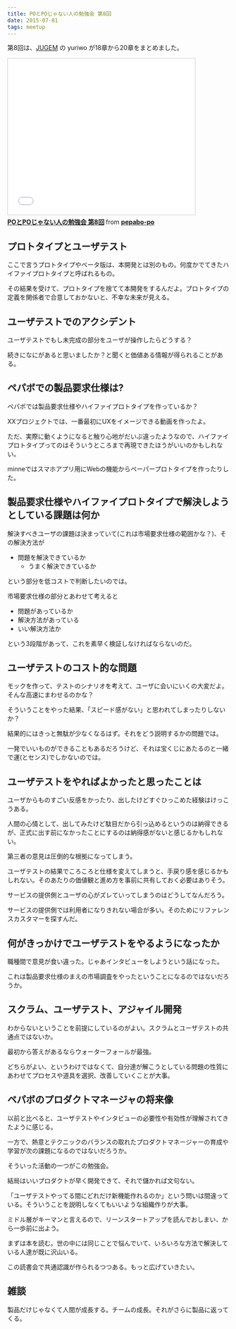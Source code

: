 ```yaml
---
title: POとPOじゃない人の勉強会 第8回
date: 2015-07-01
tags: meetup
---
```

第8回は、[JUGEM](http://jugem.jp/) の yuriwo が18章から20章をまとめました。

<iframe src="//www.slideshare.net/slideshow/embed_code/key/gEMQIJD3msYTP" width="425" height="355" frameborder="0" marginwidth="0" marginheight="0" scrolling="no" style="border:1px solid #CCC; border-width:1px; margin-bottom:5px; max-width: 100%;" allowfullscreen> </iframe> <div style="margin-bottom:5px"> <strong> <a href="//www.slideshare.net/pepabo-po/popo-8" title="POとPOじゃない人の勉強会 第8回" target="_blank">POとPOじゃない人の勉強会 第8回</a> </strong> from <strong><a href="//www.slideshare.net/pepabo-po" target="_blank">pepabo-po</a></strong> </div>

## プロトタイプとユーザテスト

ここで言うプロトタイプやベータ版は、本開発とは別のもの。何度かでてきたハイファイプロトタイプと呼ばれるもの。

その結果を受けて、プロトタイプを捨てて本開発をするんだよ。プロトタイプの定義を関係者で合意しておかないと、不幸な未来が見える。

## ユーザテストでのアクシデント

ユーザテストでもし未完成の部分をユーザが操作したらどうする？

続きになにがあると思いましたか？と聞くと価値ある情報が得られることがある。

## ペパボでの製品要求仕様は?

ペパボでは製品要求仕様やハイファイプロトタイプを作っているか？

XXプロジェクトでは、一番最初にUXをイメージできる動画を作ったよ。

ただ、実際に動くようになると触り心地がだいぶ違ったようなので、ハイファイプロトタイプってのはそういうところまで再現できたほうがいいのかもしれない。

minneではスマホアプリ用にWebの機能からペーパープロトタイプを作ったりした。

## 製品要求仕様やハイファイプロトタイプで解決しようとしている課題は何か

解決すべきユーザの課題は決まっていて(これは市場要求仕様の範囲かな？)、その解決方法が

- 問題を解決できているか
  - うまく解決できているか

という部分を低コストで判断したいのでは。

市場要求仕様の部分とあわせて考えると

- 問題があっているか
- 解決方法があっている
- いい解決方法か

という3段階があって、これを素早く検証しなければならないのだ。

## ユーザテストのコスト的な問題

モックを作って、テストのシナリオを考えて、ユーザに会いにいくの大変だよ。そんな高速にまわせるのかな？

そういうことをやった結果、「スピード感がない」と思われてしまったりしないか？

結果的にはきっと無駄が少なくなるはず。それをどう説明するかの問題では。

一発でいいものができることもあるだろうけど、それは宝くじにあたるのと一緒で運(とセンス)でしかないのでは。

## ユーザテストをやればよかったと思ったことは

ユーザからものすごい反感をかったり、出したけどすぐひっこめた経験はけっこうある。

人間の心情として、出してみたけど駄目だから引っ込めるというのは納得できるが、正式に出す前になかったことにするのは納得感がないと感じるかもしれない。

第三者の意見は圧倒的な根拠になってしまう。

ユーザテストの結果でころころと仕様を変えてしまうと、手戻り感を感じるかもしれない。そのあたりの価値観と進め方を事前に共有しておく必要はありそう。

サービスの提供側とユーザの心がズレていってしまうのはどうしてなんだろう。

サービスの提供側では利用者になりきれない場合が多い。そのためにリファレンスカスタマーを探すんだ。

## 何がきっかけでユーザテストをやるようになったか

職種間で意見が食い違った。じゃあインタビューをしようという話になった。

これは製品要求仕様のまえの市場調査をやったということになるのではないだろうか。

## スクラム、ユーザテスト、アジャイル開発

わからないということを前提にしているのがよい。スクラムとユーザテストの共通点ではないか。

最初から答えがあるならウォーターフォールが最強。

どちらがよい、というわけではなくて、自分達が解こうとしている問題の性質にあわせてプロセスや道具を選択、改善していくことが大事。

## ペパボのプロダクトマネージャの将来像

以前と比べると、ユーザテストやインタビューの必要性や有効性が理解されてきたように感じる。

一方で、熱意とテクニックのバランスの取れたプロダクトマネージャーの育成や学習が次の課題になるのではないだろうか。

そういった活動の一つがこの勉強会。

結局はいいプロダクトが早く開発できて、それで儲かれば文句ない。

「ユーザテストやってる間にどれだけ新機能作れるのか」という問いは間違っている。そういうことを説明しなくてもいいような組織作りが大事。

ミドル層がキーマンと言えるので、リーンスタートアップを読んでおしまい、から一歩前に出よう。

まずは本を読む。世の中には同じことで悩んでいて、いろいろな方法で解決している人達が既に沢山いる。

この読書会で共通認識が作られるつつある。もっと広げていきたい。

## 雑談

製品だけじゃなくて人間が成長する。チームの成長。それがさらに製品に返ってくる。
